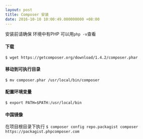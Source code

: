 ```yaml
---
layout: post
title: Composer 安装
date: 2016-10-10 10:00:49.000000000 +08:00
---
```


安装前请确保 环境中有PHP
可以用`php -v`查看

#### 下载


`$ wget https://getcomposer.org/download/1.4.2/composer.phar`

#### 移动到可执行目录

`$ mv composer.phar /usr/local/bin/composer`


#### 配置环境变量

`$ export PATH=$PATH:/usr/local/bin`

#### 中国镜像

在项目根目录下执行
`$ composer config repo.packagist composer https://packagist.phpcomposer.com`